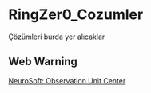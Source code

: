 # RingZer0_Cozumler
Çözümleri burda yer alıcaklar



## Web Warning

[NeuroSoft: Observation Unit Center](https://github.com/t4lha/RingZer0_Cozumler/blob/master/Web%20Warning/NeuroSoft:%20Observation%20Unit%20Center.md)
